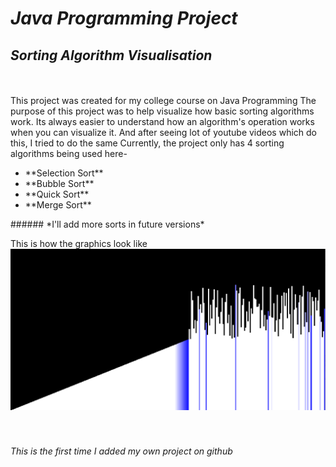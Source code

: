 # *Java Programming Project*
## *Sorting Algorithm Visualisation*
<br>
<br>
This project was created for my college course on Java Programming
The purpose of this project was to help visualize how basic sorting algorithms work.
Its always easier to understand how an algorithm's operation works when you can visualize it.
And after seeing lot of youtube videos which do this, I tried to do the same
Currently, the project only has 4 sorting algorithms being used here-<br>
<ul>
<li> **Selection Sort** </li>
<li> **Bubble Sort** </li>
<li> **Quick Sort** </li>
<li> **Merge Sort** </li>
</ul>
###### *I'll add more sorts in future versions*

This is how the graphics look like
![Image](https://github.com/tusharmenon298/SortingAlgorithmVisualisation/blob/master/graphics.png?raw=true)
<br>
<br>
<br>

###### This is the first time I added my own project on github
